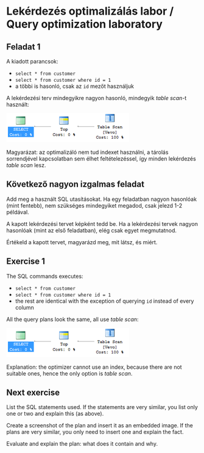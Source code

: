 # Lekérdezés optimalizálás labor / Query optimization laboratory

## Feladat 1

A kiadott parancsok:

- `select * from customer`
- `select * from customer where id = 1`
- a többi is hasonló, csak az `id` mezőt használjuk

A lekérdezési terv mindegyikre nagyon hasonló, mindegyik _table scan_-t használt:

![](f1.png)

Magyarázat: az optimalizáló nem tud indexet használni, a tárolás sorrendjével kapcsolatban sem élhet feltételezéssel, így minden lekérdezés _table scan_ lesz.

## Következő nagyon izgalmas feladat

Add meg a használt SQL utasításokat. Ha egy feladatban nagyon hasonlóak (mint fentebb), nem szükséges mindegyiket megadod, csak jelezd 1-2 példával.

A kapott lekérdezési tervet képként tedd be. Ha a lekérdezési tervek nagyon hasonlóak (mint az első feladatban), elég csak egyet megmutatnod.

Értékeld a kapott tervet, magyarázd meg, mit látsz, és miért.

## Exercise 1

The SQL commands executes:

- `select * from customer`
- `select * from customer where id = 1`
- the rest are identical with the exception of querying `id` instead of every column

All the query plans look the same, all use _table scan_:

![](f1.png)

Explanation: the optimizer cannot use an index, because there are not suitable ones, hence the only option is _table scan_.

## Next exercise

List the SQL statements used. If the statements are very similar, you list only one or two and explain this (as above).

Create a screenshot of the plan and insert it as an embedded image. If the plans are very similar, you only need to insert one and explain the fact.

Evaluate and explain the plan: what does it contain and why.
